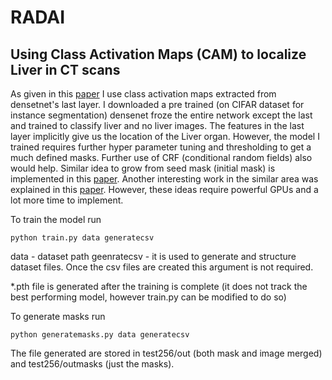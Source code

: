 # RADAI

## Using Class Activation Maps (CAM) to localize Liver in CT scans

As given in this [paper](https://arxiv.org/pdf/1512.04150.pdf) I use class activation maps extracted from densetnet's last layer.
I downloaded a pre trained (on CIFAR dataset for instance segmentation) densenet froze the entire network except the last and trained to classify liver and no liver images.
The features in the last layer implicitly give us the location of the Liver organ. However, the model I trained requires further hyper parameter tuning and thresholding to get a much defined masks. Further use of CRF (conditional random fields) also would help. Similar idea to grow from seed mask (initial mask) is implemented in this [paper](http://openaccess.thecvf.com/content_cvpr_2018/papers/Huang_Weakly-Supervised_Semantic_Segmentation_CVPR_2018_paper.pdf). Another interesting work in the similar area was explained in this [paper](https://arxiv.org/pdf/1803.10464.pdf). However, these ideas require powerful GPUs and a lot more time to implement.

To train the model run
```
python train.py data generatecsv
```
data - dataset path 
geenratecsv - it is used to generate and structure dataset files. Once the csv files are created this argument is not required. 

*.pth file is generated after the training is complete (it does not track the best performing model, however train.py can be modified to do so)

To generate masks run
```
python generatemasks.py data generatecsv
```
The file generated are stored in test256/out (both mask and image merged) and test256/outmasks (just the masks). 
